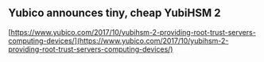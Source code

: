 ## Yubico announces tiny, cheap YubiHSM 2
  
  [https://www.yubico.com/2017/10/yubihsm-2-providing-root-trust-servers-computing-devices/](https://www.yubico.com/2017/10/yubihsm-2-providing-root-trust-servers-computing-devices/)